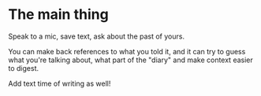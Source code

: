 # The main thing

Speak to a mic, save text, ask about the past of yours.

You can make back references to what you told it, and it can try to guess what you're talking about, what part of the "diary" and make context easier to digest.

Add text time of writing as well!

